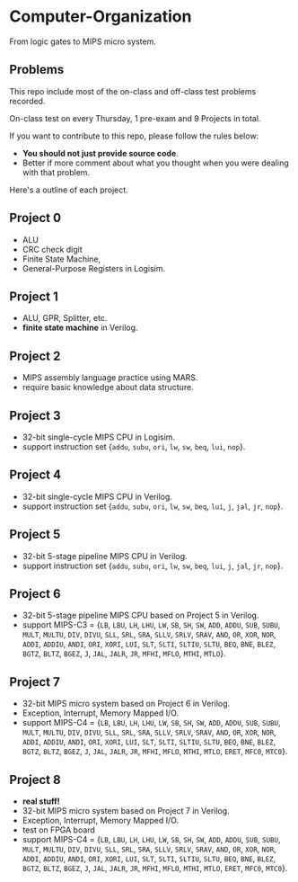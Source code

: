 # Computer-Organization
From logic gates to MIPS micro system.
## Problems
This repo include most of the on-class and off-class test problems recorded.

On-class test on every Thursday, 1 pre-exam and 9 Projects in total.

If you want to contribute to this repo, please follow the rules below:
- **You should not just provide source code**.
- Better if more comment about what you thought when you were dealing with that problem.

Here's a outline of each project.
## Project 0
- ALU
- CRC check digit
- Finite State Machine, 
- General-Purpose Registers in Logisim.

## Project 1
- ALU, GPR, Splitter, etc.
- **finite state machine** in Verilog.

## Project 2
- MIPS assembly language practice using MARS.
- require basic knowledge about data structure.

## Project 3
- 32-bit single-cycle MIPS CPU in Logisim.
- support instruction set {`addu`, `subu`, `ori`, `lw`, `sw`, `beq`, `lui`, `nop`}.
  
## Project 4
- 32-bit single-cycle MIPS CPU in Verilog.
- support instruction set {`addu`, `subu`, `ori`, `lw`, `sw`, `beq`, `lui`, `j`, `jal`, `jr`, `nop`}.

## Project 5
- 32-bit 5-stage pipeline MIPS CPU in Verilog.
- support instruction set {`addu`, `subu`, `ori`, `lw`, `sw`, `beq`, `lui`, `j`, `jal`, `jr`, `nop`}.

## Project 6
- 32-bit 5-stage pipeline MIPS CPU based on Project 5 in Verilog.
- support MIPS-C3 = {`LB`, `LBU`, `LH`, `LHU`, `LW`, `SB`, `SH`, `SW`, `ADD`, `ADDU`, `SUB`, `SUBU`, `MULT`, `MULTU`, `DIV`, `DIVU`, `SLL`, `SRL`, `SRA`, `SLLV`, `SRLV`, `SRAV`, `AND`, `OR`, `XOR`, `NOR`, `ADDI`, `ADDIU`, `ANDI`, `ORI`, `XORI`, `LUI`, `SLT`, `SLTI`, `SLTIU`, `SLTU`, `BEQ`, `BNE`, `BLEZ`, `BGTZ`, `BLTZ`, `BGEZ`, `J`, `JAL`, `JALR`, `JR`, `MFHI`, `MFLO`, `MTHI`, `MTLO`}.

## Project 7
- 32-bit MIPS micro system based on Project 6 in Verilog.
- Exception, Interrupt, Memory Mapped I/O.
- support MIPS-C4 = {`LB`, `LBU`, `LH`, `LHU`, `LW`, `SB`, `SH`, `SW`, `ADD`, `ADDU`, `SUB`, `SUBU`, `MULT`, `MULTU`, `DIV`, `DIVU`, `SLL`, `SRL`, `SRA`, `SLLV`, `SRLV`, `SRAV`, `AND`, `OR`, `XOR`, `NOR`, `ADDI`, `ADDIU`, `ANDI`, `ORI`, `XORI`, `LUI`, `SLT`, `SLTI`, `SLTIU`, `SLTU`, `BEQ`, `BNE`, `BLEZ`, `BGTZ`, `BLTZ`, `BGEZ`, `J`, `JAL`, `JALR`, `JR`, `MFHI`, `MFLO`, `MTHI`, `MTLO`, `ERET`, `MFC0`, `MTC0`}.

## Project 8
- **real stuff!**
- 32-bit MIPS micro system based on Project 7 in Verilog.
- Exception, Interrupt, Memory Mapped I/O.
- test on FPGA board
- support MIPS-C4 = {`LB`, `LBU`, `LH`, `LHU`, `LW`, `SB`, `SH`, `SW`, `ADD`, `ADDU`, `SUB`, `SUBU`, `MULT`, `MULTU`, `DIV`, `DIVU`, `SLL`, `SRL`, `SRA`, `SLLV`, `SRLV`, `SRAV`, `AND`, `OR`, `XOR`, `NOR`, `ADDI`, `ADDIU`, `ANDI`, `ORI`, `XORI`, `LUI`, `SLT`, `SLTI`, `SLTIU`, `SLTU`, `BEQ`, `BNE`, `BLEZ`, `BGTZ`, `BLTZ`, `BGEZ`, `J`, `JAL`, `JALR`, `JR`, `MFHI`, `MFLO`, `MTHI`, `MTLO`, `ERET`, `MFC0`, `MTC0`}.
